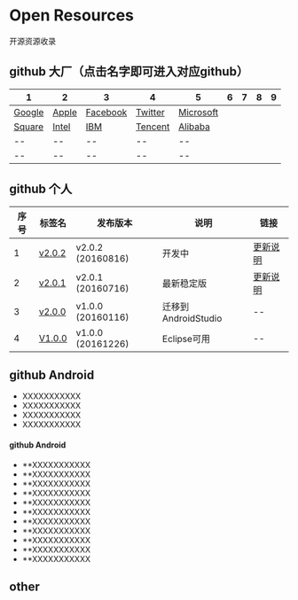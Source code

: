 ﻿# Open Resources

  开源资源收录

## github 大厂（点击名字即可进入对应github）

| 1 | 2                                      | 3                |4               | 5               |        6     |         7           |           8              |          9         |
| ----| ---------------------------------------- | ------------------- | ---------------- |---------------- |---------------- |---------------- |---------------- |---------------- |
| [Google](https://github.com/google) | [Apple](https://github.com/apple) | [Facebook](https://github.com/facebook) | [Twitter](https://github.com/twitter) | [Microsoft](https://github.com/microsoft) |
| [Square](https://github.com/square) | [Intel](https://github.com/intel) | [IBM](https://github.com/ibm) | [Tencent](https://github.com/tencent) | [Alibaba](https://github.com/alibaba) |
| -- | -- | -- | --  | -- |
| -- | -- | -- | -- | --  |


## github 个人

| 序号 | 标签名                                      | 发布版本                |说明               | 链接               |
| ----| ---------------------------------------- | ------------------- | ---------------- |---------------- |
| 1 | [v2.0.2](https://gitee.com//CaoDHedward/KeShiBan/tree/V2.0.2/) | v2.0.2 (20160816) | 开发中 |[更新说明](https://gitee.com//CaoDHedward/KeShiBan/blob/V2.0.2/README.md)|
| 2 | [v2.0.1](https://gitee.com//CaoDHedward/KeShiBan/tree/V2.0.1/) | v2.0.1 (20160716) | 最新稳定版 |[更新说明](https://gitee.com//CaoDHedward/KeShiBan/blob/V2.0.1/README.md)|
| 3 | [v2.0.0](https://gitee.com//CaoDHedward/KeShiBan/tree/V2.0.0/) | v1.0.0 (20160116) | 迁移到AndroidStudio  | -- |
| 4 | [V1.0.0](https://gitee.com//CaoDHedward/KeShiBan/tree/V1.0.0/) | v1.0.0 (20161226) | Eclipse可用 | --  |



## github Android

- XXXXXXXXXXX
- XXXXXXXXXXX
- XXXXXXXXXXX
- XXXXXXXXXXX

#### github Android

- **XXXXXXXXXXX
- **XXXXXXXXXXX
- **XXXXXXXXXXX
- **XXXXXXXXXXX
- **XXXXXXXXXXX
- **XXXXXXXXXXX
- **XXXXXXXXXXX
- **XXXXXXXXXXX
- **XXXXXXXXXXX
- **XXXXXXXXXXX
- **XXXXXXXXXXX




## other

